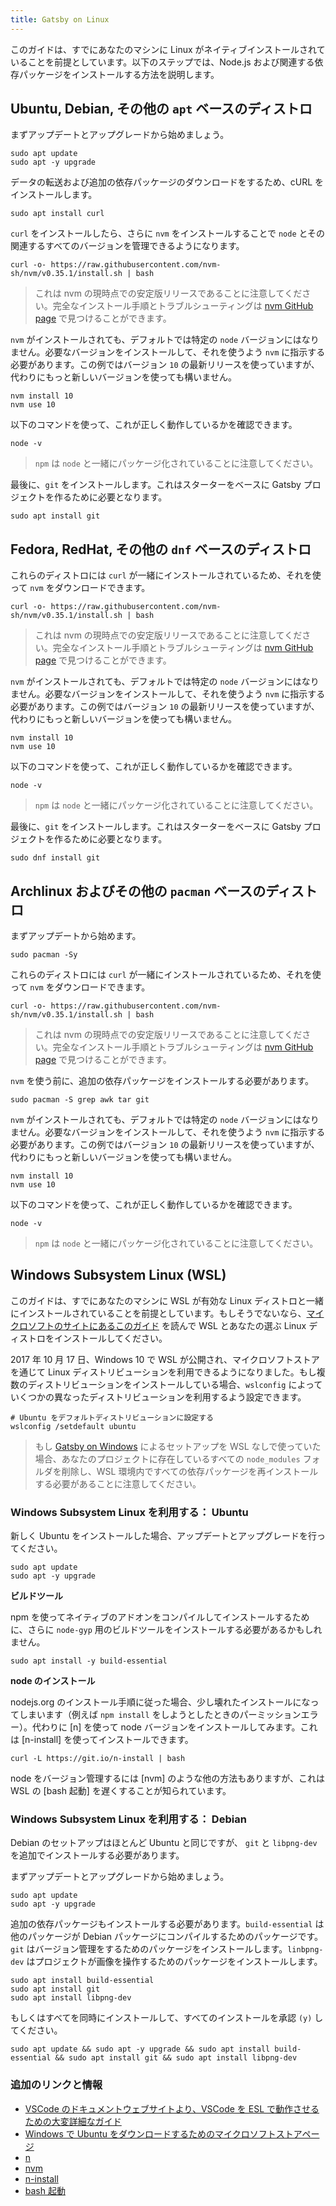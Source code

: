 ```yaml
---
title: Gatsby on Linux
---
```


このガイドは、すでにあなたのマシンに Linux がネイティブインストールされていることを前提としています。以下のステップでは、Node.js および関連する依存パッケージをインストールする方法を説明します。

## Ubuntu, Debian, その他の `apt` ベースのディストロ

まずアップデートとアップグレードから始めましょう。

```shell
sudo apt update
sudo apt -y upgrade
```

データの転送および追加の依存パッケージのダウンロードをするため、cURL をインストールします。

```shell
sudo apt install curl
```

`curl` をインストールしたら、さらに `nvm` をインストールすることで `node` とその関連するすべてのバージョンを管理できるようになります。

```shell
curl -o- https://raw.githubusercontent.com/nvm-sh/nvm/v0.35.1/install.sh | bash
```

> これは nvm の現時点での安定版リリースであることに注意してください。完全なインストール手順とトラブルシューティングは [nvm GitHub page](https://github.com/nvm-sh/nvm) で見つけることができます。

`nvm` がインストールされても、デフォルトでは特定の `node` バージョンにはなりません。必要なバージョンをインストールして、それを使うよう `nvm` に指示する必要があります。この例ではバージョン `10` の最新リリースを使っていますが、代わりにもっと新しいバージョンを使っても構いません。

```shell
nvm install 10
nvm use 10
```

以下のコマンドを使って、これが正しく動作しているかを確認できます。

```shell
node -v
```

> `npm` は `node` と一緒にパッケージ化されていることに注意してください。

最後に、`git` をインストールします。これはスターターをベースに Gatsby プロジェクトを作るために必要となります。

```shell
sudo apt install git
```

## Fedora, RedHat, その他の `dnf` ベースのディストロ

これらのディストロには `curl` が一緒にインストールされているため、それを使って `nvm` をダウンロードできます。

```shell
curl -o- https://raw.githubusercontent.com/nvm-sh/nvm/v0.35.1/install.sh | bash
```

> これは nvm の現時点での安定版リリースであることに注意してください。完全なインストール手順とトラブルシューティングは [nvm GitHub page](https://github.com/nvm-sh/nvm) で見つけることができます。

`nvm` がインストールされても、デフォルトでは特定の `node` バージョンにはなりません。必要なバージョンをインストールして、それを使うよう `nvm` に指示する必要があります。この例ではバージョン `10` の最新リリースを使っていますが、代わりにもっと新しいバージョンを使っても構いません。

```shell
nvm install 10
nvm use 10
```

以下のコマンドを使って、これが正しく動作しているかを確認できます。

```shell
node -v
```

> `npm` は `node` と一緒にパッケージ化されていることに注意してください。

最後に、`git` をインストールします。これはスターターをベースに Gatsby プロジェクトを作るために必要となります。

```shell
sudo dnf install git
```

## Archlinux およびその他の `pacman` ベースのディストロ

まずアップデートから始めます。

```shell
sudo pacman -Sy
```

これらのディストロには `curl` が一緒にインストールされているため、それを使って `nvm` をダウンロードできます。

```shell
curl -o- https://raw.githubusercontent.com/nvm-sh/nvm/v0.35.1/install.sh | bash
```

> これは nvm の現時点での安定版リリースであることに注意してください。完全なインストール手順とトラブルシューティングは [nvm GitHub page](https://github.com/nvm-sh/nvm) で見つけることができます。

`nvm` を使う前に、追加の依存パッケージをインストールする必要があります。

```shell
sudo pacman -S grep awk tar git
```

`nvm` がインストールされても、デフォルトでは特定の `node` バージョンにはなりません。必要なバージョンをインストールして、それを使うよう `nvm` に指示する必要があります。この例ではバージョン `10` の最新リリースを使っていますが、代わりにもっと新しいバージョンを使っても構いません。

```shell
nvm install 10
nvm use 10
```

以下のコマンドを使って、これが正しく動作しているかを確認できます。

```shell
node -v
```

> `npm` は `node` と一緒にパッケージ化されていることに注意してください。

## Windows Subsystem Linux (WSL)

このガイドは、すでにあなたのマシンに WSL が有効な Linux ディストロと一緒にインストールされていることを前提としています。もしそうでないなら、[マイクロソフトのサイトにあるこのガイド](https://docs.microsoft.com/ja-jp/windows/wsl/install-win10) を読んで WSL とあなたの選ぶ Linux ディストロをインストールしてください。

2017 年 10 月 17 日、Windows 10 で WSL が公開され、マイクロソフトストアを通じて Linux ディストリビューションを利用できるようになりました。もし複数のディストリビューションをインストールしている場合、`wslconfig` によっていくつかの異なったディストリビューションを利用するよう設定できます。

```shell
# Ubuntu をデフォルトディストリビューションに設定する
wslconfig /setdefault ubuntu
```

> もし [Gatsby on Windows](/docs/gatsby-on-windows/) によるセットアップを WSL なしで使っていた場合、あなたのプロジェクトに存在しているすべての `node_modules` フォルダを削除し、WSL 環境内ですべての依存パッケージを再インストールする必要があることに注意してください。

### Windows Subsystem Linux を利用する： Ubuntu

新しく Ubuntu をインストールした場合、アップデートとアップグレードを行ってください。

```shell
sudo apt update
sudo apt -y upgrade
```

**ビルドツール**

npm を使ってネイティブのアドオンをコンパイルしてインストールするために、さらに `node-gyp` 用のビルドツールをインストールする必要があるかもしれません。

```shell
sudo apt install -y build-essential
```

**node のインストール**

nodejs.org のインストール手順に従った場合、少し壊れたインストールになってしまいます（例えば `npm install` をしようとしたときのパーミッションエラー）。代わりに [n] を使って node バージョンをインストールしてみます。これは [n-install] を使ってインストールできます。

```shell
curl -L https://git.io/n-install | bash
```

node をバージョン管理するには [nvm] のような他の方法もありますが、これは WSL の [bash 起動] を遅くすることが知られています。

### Windows Subsystem Linux を利用する： Debian

Debian のセットアップはほとんど Ubuntu と同じですが、 `git` と `libpng-dev` を追加でインストールする必要があります。

まずアップデートとアップグレードから始めましょう。

```shell
sudo apt update
sudo apt -y upgrade
```

追加の依存パッケージもインストールする必要があります。`build-essential` は他のパッケージが Debian パッケージにコンパイルするためのパッケージです。`git` はバージョン管理をするためのパッケージをインストールします。`linbpng-dev` はプロジェクトが画像を操作するためのパッケージをインストールします。

```shell
sudo apt install build-essential
sudo apt install git
sudo apt install libpng-dev
```

もしくはすべてを同時にインストールして、すべてのインストールを承認 `(y)` してください。

```shell
sudo apt update && sudo apt -y upgrade && sudo apt install build-essential && sudo apt install git && sudo apt install libpng-dev
```

### 追加のリンクと情報

- [VSCode のドキュメントウェブサイトより、VSCode を ESL で動作させるための大変詳細なガイド](https://code.visualstudio.com/docs/remote/wsl)
- [Windows で Ubuntu をダウンロードするためのマイクロソフトストアページ](https://www.microsoft.com/ja-jp/p/ubuntu/9nblggh4msv6)
- [n](https://github.com/tj/n)
- [nvm](https://github.com/creationix/nvm)
- [n-install](https://github.com/mklement0/n-install)
- [bash 起動](https://github.com/Microsoft/WSL/issues/776#issuecomment-266112578)
